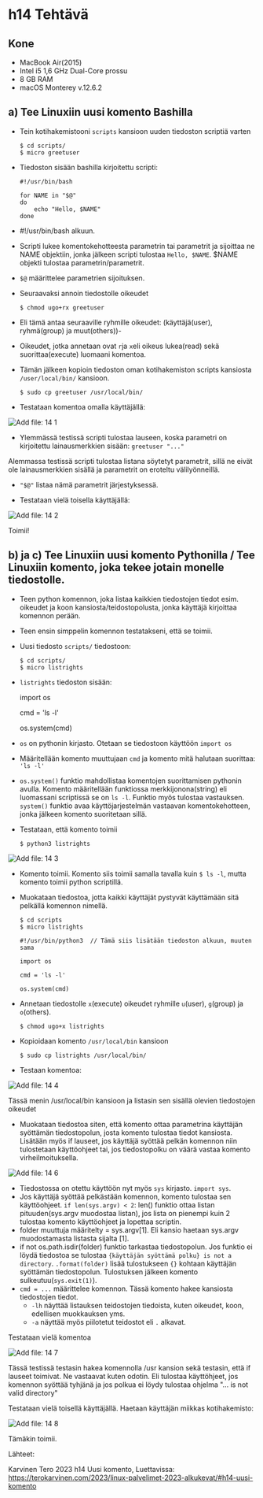 # h14 Tehtävä

## Kone

- MacBook Air(2015)
- Intel i5 1,6 GHz Dual-Core prossu
- 8 GB RAM
- macOS Monterey v.12.6.2

## a) Tee Linuxiin uusi komento Bashilla

- Tein kotihakemistooni ``scripts`` kansioon uuden tiedoston scriptiä varten 

      $ cd scripts/
      $ micro greetuser
      
- Tiedoston sisään bashilla kirjoitettu scripti:

      #!/usr/bin/bash
      
      for NAME in "$@"
      do 
          echo "Hello, $NAME"
      done
      
- #!/usr/bin/bash alkuun.
- Scripti lukee komentokehotteesta parametrin tai parametrit ja sijoittaa ne NAME objektiin, jonka jälkeen scripti tulostaa ``Hello, $NAME``. $NAME objekti tulostaa parametrin/parametrit.
- ``$@`` määrittelee parametrien sijoituksen.

- Seuraavaksi annoin tiedostolle oikeudet 
      
      $ chmod ugo+rx greetuser
      
- Eli tämä antaa seuraaville ryhmille oikeudet: (käyttäjä(user), ryhmä(group) ja muut(others))-
- Oikeudet, jotka annetaan ovat ``r``ja ``x``eli oikeus lukea(read) sekä suorittaa(execute) luomaani komentoa.

- Tämän jälkeen kopioin tiedoston oman kotihakemiston scripts kansiosta ``/user/local/bin/`` kansioon.
      
      $ sudo cp greetuser /usr/local/bin/
      
- Testataan komentoa omalla käyttäjällä:

![Add file: 14 1](14-1.png)

- Ylemmässä testissä scripti tulostaa lauseen, koska parametri on kirjoitettu lainausmerkkien sisään: ``greetuser "..."``

Alemmassa testissä scripti tulostaa listana söytetyt parametrit, sillä ne eivät ole lainausmerkkien sisällä ja parametrit on eroteltu välilyönneillä.
- ``"$@"`` listaa nämä parametrit järjestyksessä.

- Testataan vielä toisella käyttäjällä:

![Add file: 14 2](14-2.png)

Toimii!

## b) ja c) Tee Linuxiin uusi komento Pythonilla / Tee Linuxiin komento, joka tekee jotain monelle tiedostolle.

- Teen python komennon, joka listaa kaikkien tiedostojen tiedot esim. oikeudet ja koon kansiosta/teidostopolusta, jonka käyttäjä kirjoittaa komennon perään.

- Teen ensin simppelin komennon testatakseni, että se toimii.

- Uusi tiedosto ``scripts/`` tiedostoon:
      
      $ cd scripts/
      $ micro listrights
      
- ``listrights`` tiedoston sisään:
    
    import os
    
    cmd = 'ls -l'
    
    os.system(cmd)
    
- ``os`` on pythonin kirjasto. Otetaan se tiedostoon käyttöön ``import os``
- Määritellään komento muuttujaan ``cmd`` ja komento mitä halutaan suorittaa: ``'ls -l'``
- ``os.system()`` funktio mahdollistaa komentojen suorittamisen pythonin avulla. Komento määritellään funktiossa merkkijonona(string) eli luomassani scriptissä se on ``ls -l``. Funktio myös tulostaa vastauksen. ``system()`` funktio avaa käyttöjarjestelmän vastaavan komentokehotteen, jonka jälkeen komento suoritetaan sillä. 
      
- Testataan, että komento toimii

      $ python3 listrights
      
![Add file: 14 3](14-3.png)

- Komento toimii. Komento siis toimii samalla tavalla kuin ``$ ls -l``, mutta komento toimii python scriptillä.

- Muokataan tiedostoa, jotta kaikki käyttäjät pystyvät käyttämään sitä pelkällä komennon nimellä.

      $ cd scripts
      $ micro listrights
      
      #!/usr/bin/python3  // Tämä siis lisätään tiedoston alkuun, muuten sama
      
      import os
      
      cmd = 'ls -l'
      
      os.system(cmd)
      
- Annetaan tiedostolle ``x``(execute) oikeudet ryhmille ``u``(user), ``g``(group) ja ``o``(others).
      
      $ chmod ugo+x listrights
      
- Kopioidaan komento ``/usr/local/bin`` kansioon
      
      $ sudo cp listrights /usr/local/bin/
      
- Testaan komentoa:

![Add file: 14 4](14-4.png)

Tässä menin /usr/local/bin kansioon ja listasin sen sisällä olevien tiedostojen oikeudet 

- Muokataan tiedostoa siten, että komento ottaa parametrina käyttäjän syöttämän tiedostopolun, josta komento tulostaa tiedot kansiosta. Lisätään myös if lauseet, jos käyttäjä syöttää pelkän komennon niin tulostetaan käyttöohjeet tai, jos tiedostopolku on väärä vastaa komento virheilmoituksella.

![Add file: 14 6](14-6.png)

- Tiedostossa on otettu käyttöön nyt myös ``sys`` kirjasto. ``import sys``.
- Jos käyttäjä syöttää pelkästään komennon, komento tulostaa sen käyttöohjeet. ``if len(sys.argv) < 2``: len() funktio ottaa listan pituuden(sys.argv muodostaa listan), jos lista on pienempi kuin 2 tulostaa komento käyttöohjeet ja lopettaa scriptin.
- folder muuttuja määritelty = sys.argv[1]. Eli kansio haetaan sys.argv muodostamasta listasta sijalta [1].
- if not os.path.isdir(folder) funktio tarkastaa tiedostopolun. Jos funktio ei löydä tiedostoa se tulostaa ``{käyttäjän syöttämä polku} is not a directory``. ``.format(folder)`` lisää tulostukseen ``{}`` kohtaan käyttäjän syöttämän tiedostopolun. Tulostuksen jälkeen komento sulkeutuu(``sys.exit(1)``).
- ``cmd = ...`` määrittelee komennon. Tässä komento hakee kansiosta tiedostojen tiedot.
  - ``-lh`` näyttää listauksen teidostojen tiedoista, kuten oikeudet, koon, edellisen muokkauksen yms.
  - ``-a`` näyttää myös piilotetut teidostot eli ``.`` alkavat. 
  
Testataan vielä komentoa

![Add file: 14 7](14-7.png)

Tässä testissä testasin hakea komennolla /usr kansion sekä testasin, että if lauseet toimivat. Ne vastaavat kuten odotin. Eli tulostaa käyttöhjeet, jos komennon syöttää tyhjänä ja jos polkua ei löydy tulostaa ohjelma "... is not valid directory" 

Testataan vielä toisellä käyttäjällä. Haetaan käyttäjän miikkas kotihakemisto:

![Add file: 14 8](17-8.png)

Tämäkin toimii.

Lähteet:

Karvinen Tero 2023 h14 Uusi komento, Luettavissa: https://terokarvinen.com/2023/linux-palvelimet-2023-alkukevat/#h14-uusi-komento
